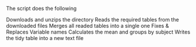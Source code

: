 The script does the following

Downloads and unzips the directory
Reads the required tables from the downloaded files
Merges all readed tables into a single one
Fixes & Replaces Variable names
Calculates the mean and groups by subject
Writes the tidy table into a new text file